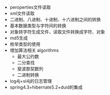 * peroperties文件读取
* xml文件读取
* 二进制、八进制、十进制、十六进制之间的转换
* 基本数据类型与字符间的转换
* 对象转字符生成文件，读取文件转换成字符、对象
* md5生成
* 枚举类型的使用
* 增加算法相关 algorithms
    * 最大公约数
    * 二分查找
    * 斐波那契数列
    * 二进制转换
* log4j+sl4j的日志管理  
* spring4.3+hibernate5.2+duid的集成